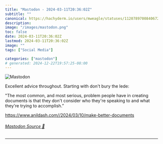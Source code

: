 ```yaml
---
title: "Mastodon - 2024-03-11T20:36:02Z"
subtitle: ""
canonical: https://hachyderm.io/users/mweagle/statuses/112078970084067289
description:
image: "/images/mastodon.png"
toc: false
date: 2024-03-11T20:36:02Z
lastmod: 2024-03-11T20:36:02Z
image: ""
tags: ["Social Media"]

categories: ["mastodon"]
# generated: 2024-12-22T19:57:25-08:00
---
```

![Mastodon](/images/mastodon.png)

<p>Excellent advice throughout. Starting with don&#39;t bury the lede:  </p><p>&quot;The most common, and most serious, problem people have in creating documents is that they don&#39;t consider who they&#39;re speaking to and what they&#39;re trying to accomplish.”</p><p><a href="https://www.anildash.com//2024/03/10/make-better-documents" target="_blank" rel="nofollow noopener noreferrer" translate="no"><span class="invisible">https://www.</span><span class="ellipsis">anildash.com//2024/03/10/make-</span><span class="invisible">better-documents</span></a></p>


###### [Mastodon Source 🐘](https://hachyderm.io/@mweagle/112078970084067289)

___
